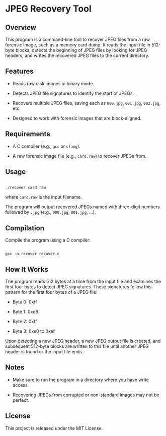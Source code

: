 # JPEG Recovery Tool



## Overview

This program is a command-line tool to recover JPEG files from a raw forensic image, such as a memory card dump. It reads the input file in 512-byte blocks, detects the beginning of JPEG files by looking for JPEG headers, and writes the recovered JPEG files to the current directory.

## Features

- Reads raw disk images in binary mode.

- Detects JPEG file signatures to identify the start of JPEGs.

- Recovers multiple JPEG files, saving each as `000.jpg`, `001.jpg`, `002.jpg`, etc.

- Designed to work with forensic images that are block-aligned.

## Requirements

- A C compiler (e.g., `gcc` or `clang`).

- A raw forensic image file (e.g., `card.raw`) to recover JPEGs from.

## Usage

```

./recover card.raw

```

where `card.raw` is the input filename.

The program will output recovered JPEGs named with three-digit numbers followed by `.jpg` (e.g., `000.jpg`, `001.jpg`, ...).

## Compilation

Compile the program using a C compiler:

```

gcc -o recover recover.c

```

## How It Works

The program reads 512 bytes at a time from the input file and examines the first four bytes to detect JPEG signatures. These signatures follow this pattern for the first four bytes of a JPEG file:

- Byte 0: 0xff

- Byte 1: 0xd8

- Byte 2: 0xff

- Byte 3: 0xe0 to 0xef

Upon detecting a new JPEG header, a new JPEG output file is created, and subsequent 512-byte blocks are written to this file until another JPEG header is found or the input file ends.

## Notes

- Make sure to run the program in a directory where you have write access.

- Recovering JPEGs from corrupted or non-standard images may not be perfect.

## License

This project is released under the MIT License.

